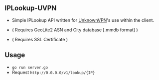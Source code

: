 ## IPLookup-UVPN
- Simple IPLookup API written for [UnknownVPN](https://unknownvpn.net/)'s use within the client.

- ( Requires GeoLite2 ASN and City database [.mmdb format] )
- ( Requires SSL Certificate ) 

## Usage
- `go run server.go`
- Request `http://0.0.0.0/v1/lookup/{IP}`
